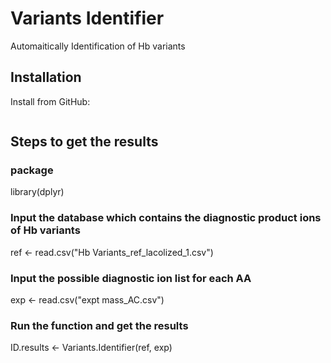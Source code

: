 Variants Identifier
================
Automaitically Identification of Hb variants
## Installation

Install from GitHub:

``` 

```

## Steps to get the results
### package
library(dplyr)
### Input the database which contains the diagnostic product ions of Hb variants
ref <- read.csv("Hb Variants_ref_lacolized_1.csv")
### Input the possible diagnostic ion list for each AA
exp <- read.csv("expt mass_AC.csv")
### Run the function and get the results
ID.results <- Variants.Identifier(ref, exp)


